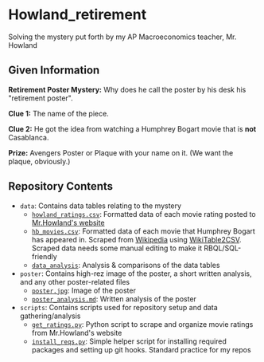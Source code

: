 # Howland_retirement
Solving the mystery put forth by my AP Macroeconomics teacher, Mr. Howland
<br/>

## Given Information
**Retirement Poster Mystery:** Why does he call the poster by his desk his "retirement poster".

**Clue 1:** The name of the piece.

**Clue 2:** He got the idea from watching a Humphrey Bogart movie that is **not** Casablanca.

**Prize:** Avengers Poster or Plaque with your name on it. (We want the plaque, obviously.)

## Repository Contents
- `data`: Contains data tables relating to the mystery
    - [`howland_ratings.csv`](data/howland_ratings.csv): Formatted data of each movie rating posted to [Mr.Howland's website](https://sites.google.com/hpisd.org/howlandsmoviereviews/home?pli=1)
    - [`hb_movies.csv`](data/hb_movies.csv): Formatted data of each movie that Humphrey Bogart has appeared in. Scraped from [Wikipedia](https://en.wikipedia.org/wiki/Humphrey_Bogart_on_stage,_screen,_radio_and_television#List_of_feature_films) using [WikiTable2CSV](https://github.com/gambolputty/wikitable2csv). Scraped data needs some manual editing to make it RBQL/SQL-friendly
    - [`data_analysis`](data/data_analysis.md): Analysis & comparisons of the data tables
- `poster`: Contains high-rez image of the poster, a short written analysis, and any other poster-related files
    - [`poster.jpg`](poster/poster.jpg): Image of the poster
    - [`poster_analysis.md`](poster/poster_analysis.md): Written analysis of the poster
- `scripts`: Contains scripts used for repository setup and data gathering/analysis
    - [`get_ratings.py`](scripts/get_ratings.py): Python script to scrape and organize movie ratings from Mr.Howland's website
    - [`install_reqs.py`](scripts/install_reqs.py): Simple helper script for installing required packages and setting up git hooks. Standard practice for my repos
